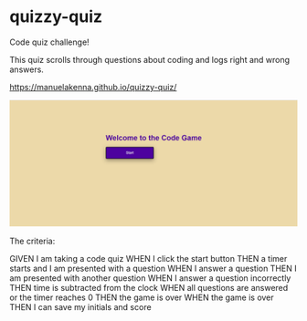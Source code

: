 # quizzy-quiz

Code quiz challenge!

This quiz scrolls through questions about coding and logs right and wrong answers.

https://manuelakenna.github.io/quizzy-quiz/

<img src="./images/2022-08-01.png" alt="screenshot">

The criteria:

GIVEN I am taking a code quiz
WHEN I click the start button
THEN a timer starts and I am presented with a question
WHEN I answer a question
THEN I am presented with another question
WHEN I answer a question incorrectly
THEN time is subtracted from the clock
WHEN all questions are answered or the timer reaches 0
THEN the game is over
WHEN the game is over
THEN I can save my initials and score

